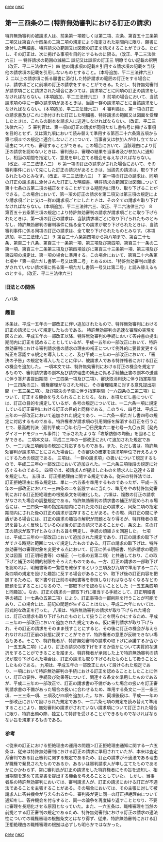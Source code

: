 [prev](/specific\markdowns\特許法\195_Mp-Ch_6-At_134.md)
[next](/specific\markdowns\特許法\197_Mp-Ch_6-At_134_3.md)
## 第一三四条の二 (特許無効審判における訂正の請求)
特許無効審判の被請求人は、前条第一項若しくは第二項、次条、第百五十三条第二項又は第百六十四条の二第二項の規定により指定された期間内に限り、願書に添付した明細書、特許請求の範囲又は図面の訂正を請求することができる。ただし、その訂正は、次に掲げる事項を目的とするものに限る。（改正、平二三法律六三）一 特許請求の範囲の減縮二 誤記又は誤訳の訂正三 明瞭でない記載の釈明（改正、平二三法律六三）四 他の請求項の記載を引用する請求項の記載を当該他の請求項の記載を引用しないものとすること。（本号追加、平二三法律六三）２ 二以上の請求項に係る願書に添付した特許請求の範囲の訂正をする場合には、請求項ごとに前項の訂正の請求をすることができる。ただし、特許無効審判が請求項ごとに請求された場合にあつては、請求項ごとに同項の訂正の請求をしなければならない。（本項追加、平二三法律六三）
３ 前項の場合において、当該請求項の中に一群の請求項があるときは、当該一群の請求項ごとに当該請求をしなければならない。（本項追加、平二三法律六三）
４ 審判長は、第一項の訂正の請求書及びこれに添付された訂正した明細書、特許請求の範囲又は図面を受理したときは、これらの副本を請求人に送達しなければならない。（改正、平二三法律六三）
５ 審判官は、第一項の訂正の請求が同項ただし書各号に掲げる事項を目的とせず、又は第九項において読み替えて準用する第百二十六条第五項から第七項までの規定に適合しないことについて、当事者又は参加人が申し立てない理由についても、審理することができる。この場合において、当該理由により訂正の請求を認めないときは、審判長は、審理の結果を当事者及び参加人に通知し、相当の期間を指定して、意見を申し立てる機会を与えなければならない。（改正、平二三法律六三）
６ 第一項の訂正の請求がされた場合において、その審判事件において先にした訂正の請求があるときは、当該先の請求は、取り下げられたものとみなす。（改正、平二三法律六三）
７ 第一項の訂正の請求は、同項の訂正の請求書に添付された訂正した明細書、特許請求の範囲又は図面について第十七条の五第二項の補正をすることができる期間内に限り、取り下げることができる。この場合において、第一項の訂正の請求を第二項又は第三項の規定により請求項ごとに又は一群の請求項ごとにしたときは、その全ての請求を取り下げなければならない。（本項追加、平二三法律六三、改正、平二六法律三六）
８ 第百五十五条第三項の規定により特許無効審判の請求が請求項ごとに取り下げられたときは、第一項の訂正の請求は、当該請求項ごとに取り下げられたものとみなし、特許無効審判の審判事件に係る全ての請求が取り下げられたときは、当該審判事件に係る同項の訂正の請求は、全て取り下げられたものとみなす。（本項追加、平二三法律六三）９ 第百二十六条第四項から第八項まで、第百二十七条、第百二十八条、第百三十一条第一項、第三項及び第四項、第百三十一条の二第一項、第百三十二条第三項及び第四項並びに第百三十三条第一項、第三項及び第四項の規定は、第一項の場合に準用する。この場合において、第百二十六条第七項中「第一項ただし書第一号又は第二号」とあるのは、「特許無効審判の請求がされていない請求項に係る第一項ただし書第一号又は第二号」と読み替えるものとする。（改正、平二三法律六三）

### 旧法との関係
八八条

### 趣旨
本条は、平成一五年の一部改正に伴い追加されたもので、特許無効審判における訂正の請求について規定したものである。
特許無効審判の迅速な審理の実現を図るため、平成五年の一部改正以降、特許無効審判の手続において答弁書の提出期間内に訂正を認めることとしているが、平成一五年の一部改正において、特許無効審判における審判請求書の請求の理由の補正について例外的に要旨変更する補正を容認する規定を導入したこと、及び平成二三年の一部改正において、「審決の予告」の規定を導入したことに伴い、被請求人である特許権者における訂正の機会を追加した。
一項本文では、特許無効審判における訂正の機会を規定するもので、審判請求書の副本及び請求理由の補正に係る手続補正書の副本の送達に伴う答弁書提出期間（一三四条一項及び二項）、審決取消判決に伴う指定期間（一三四条の三）、職権審理がなされた時に、その審理結果に対する意見提出期間（一五三条二項）、及び審決の予告に伴う指定期間（一六四条の二第二項）について、訂正する機会を与えられることとなる。なお、本項ただし書については、訂正の目的を規定しているが、各号の規定については、一二六条一項に規定している訂正審判における訂正の目的と同様である。このうち、四号は、平成二三年の一部改正において追加された規定であり、一二六条一項ただし書四号の規定に対応するものである。特許権者が請求項の引用関係を解消する訂正を行うことで、最高裁判決（最判平成二〇年七月一〇日民集六二巻七号一九〇五頁［発光ダイオードモジュール事件］）で示されたような「攻撃防御の均衡」を図ることができる。
二項本文は、平成二三年の一部改正において追加された規定であり、一二六条三項前段の規定に対応するものである。また、ただし書は、特許無効審判が請求項ごとにされた場合に、その審決の確定を請求項単位で行えるようにするための規定である。
三項は、「一群の請求項」の扱いについて規定するもので、平成二三年の一部改正において追加された。一二六条三項後段の規定に対応するものである。
四項では、被請求人が提出したものを請求人に送達する旨を規定した。
五項は、訂正拒絶理由に関する規定である。従来の特許法では、訂正拒絶理由に係る規定は、単に一六五条を準用するものであったが、平成一五年の一部改正において一三四条の二を新設するに当たり、準用をやめ特許無効審判における訂正拒絶理由の根拠条文を明確化した。
六項は、複数の訂正の請求がなされた場合の調整規定である。特許無効審判の請求書の補正が認められる場合には、一三四条一項の指定期間内にされた先の訂正の請求と、同条二項の指定期間内にされた後の訂正の請求が並存することがある。その際、両訂正の間に矛盾がある場合には、訂正の請求の趣旨の解釈が問題となり得るが、特許権者の意思を最もよく反映しているのは後の訂正の請求であることから、条文上、先の訂正の請求が取下げとみなされる旨を明定し、手続の煩雑さを回避した。
七項は、平成二三年の一部改正において追加された規定であり、訂正の請求の取下げができる時期と範囲について規定したものである。訂正の請求の取下げは、特許無効審判の審理対象を変更する点において、訂正に係る明細書、特許請求の範囲又は図面（訂正明細書等）の補正（一七条の五第二項）と共通しており、この取下げと補正の時期的制限をそろえたものである。一方、訂正の請求の一部取下げを認めれば、明細書等の一覧性を確保するという三項及び九項で準用する一二六条四項の規定を設けた趣旨に反する場合があることや、取下げ後の訂正内容を把握するために、取下書や訂正前の明細書等を参照しなければならなくなるなどの問題を生ずることになるので、一部取下げを認めないこととした（一五五条四項と同趣旨）。なお、訂正の請求の一部取下げに相当する手続として、訂正明細書等の補正（一七条の五第二項）により、訂正事項の一部削除を行うことが可能であり、この場合には、前記の問題が生ずることはない。平成二六年においては、形式的な改正を行った。
八項は、特許無効審判の請求が取り下げられた場合は、訂正の請求も取り下げられたものとして扱うことを明らかにするため、平成二三年の一部改正において追加された規定である。仮に審判請求が取り下げられ、その訂正の請求をそのまま残すことにすると、その後に訂正の機会が与えられなければ訂正前の状態に戻すことができず、特許権者の意思が反映できない場合もある。そこで、特許権者が、特許無効審判の請求の取下げに承諾するか否か（一五五条二項）により、訂正の請求の取下げをするか否かについて実質的な選択をすることができることを踏まえ、特許権者が承諾した上で特許無効審判の請求が取り下げられた場合は、訂正の請求も取り下げられたものとして扱うこととしたものである。
九項は、平成五年の一部改正において設けられた規定であり、一項において特許無効審判の手続における訂正を認めることとしたことに伴い、訂正の要件、手続及び効果等について、関連する条文を準用したものであるが、平成二三年の一部改正で、訂正の請求書の不備があった場合の扱いを訂正審判請求書の不備があった場合の扱いに合わせるため、準用する条文に一三一条三項、一三三条一項、三項及び四項を追加した。なお、同項後段は、平成一一年の一部改正において設けられた規定であり、一二六条七項の規定を読み替えて準用することにより、無効審判の請求がされていない請求項について訂正された場合に限り、特許出願の際、独立して特許を受けることができるものでなければならない旨を規定するものである。

### 参考
＜従来の訂正における拒絶理由の運用の問題＞訂正拒絶理由通知に関する一六五条は、従来は特許無効審判における訂正の請求に準用されていたが、本来は査定系審判である訂正審判に関する規定であるため、訂正の請求が不適法である理由が職権で発見されたものであるか、あるいは審判請求人が申し立てたものであるかにかかわらず、常に審判長が訂正の請求をした特許権者にその旨を通知し、相当期間を定めて意見書を提出する機会を与えることとしていた。
しかし、当事者系の特許無効審判においては、審判請求人が、訂正の請求における訂正が不適法であることを主張することがある。その場合においては、その主張に対して被請求人に答弁機会が与えられるから、審判長が更に同一の訂正拒絶理由について通知をし、答弁機会を付与すると、同一の論争を再度繰り返すこととなり、不要に審理を長期化させる原因となっていた。また、一六五条は、職権審理を当然の前提とする訂正審判の規定であるため、特許無効審判における訂正の請求の適法性についての職権審理の根拠条文とはなり得ず、従来、特許無効審判における訂正拒絶理由の職権審理の根拠は必ずしも明らかではなかった。

[prev](/specific\markdowns\特許法\195_Mp-Ch_6-At_134.md)
[next](/specific\markdowns\特許法\197_Mp-Ch_6-At_134_3.md)